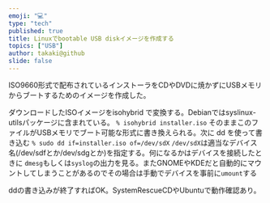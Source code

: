 ```yaml
---
emoji: "💻"
type: "tech"
published: true
title: Linuxでbootable USB diskイメージを作成する
topics: ["USB"]
author: takaki@github
slide: false
---
```

ISO9660形式で配布されているインストーラをCDやDVDに焼かずにUSBメモリからブートするためのイメージを作成した。

ダウンロードしたISOイメージをisohybrid で変換する。Debianではsyslinux-utilsパッケージに含まれている。
```% isohybrid installer.iso```
そのままこのファイルがUSBメモリでブート可能な形式に書き換えられる。次に dd を使って書き込む
```% sudo dd if=installer.iso of=/dev/sdX```
`/dev/sdX`は適当なデバイス名(/dev/sdfとか/dev/sdgとか)を指定する。何になるかはデバイスを接続したときに
`dmesg`もしくは`syslog`の出力を見る。またGNOMEやKDEだと自動的にマウントしてしまうことがあるのでその場合は手動でデバイスを事前に`umount`する

ddの書き込みが終了すればOK。SystemRescueCDやUbuntuで動作確認あり。


